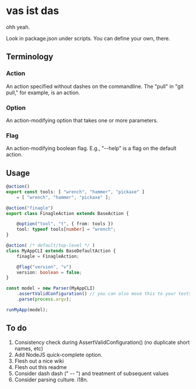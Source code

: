 # vas ist das

ohh yeah.

Look in package.json under scripts. You can define your own, there.

## Terminology
### Action
An action specified without dashes on the commandline. The "pull" in "git pull," for example, is an action.

### Option
An action-modifying option that takes one or more parameters.

### Flag
An action-modifying boolean flag. E.g., "--help" is a flag on the default action.

## Usage
```typescript
@action()
export const tools: [ "wrench", "hammer", "pickaxe" ]
    = [ "wrench", "hammer", "pickaxe" ];

@action("finagle")
export class FinagleAction extends BaseAction {

    @option("tool", "t", { from: tools })
    tool: typeof tools[number] = "wrench";
}

@action( /* default/top-level */ )
class MyAppCLI extends BaseDefaultAction {
    finagle = FinagleAction;

    @flag("version", "v")
    version: boolean = false;
}

const model = new Parser(MyAppCLI)
    .assertValidConfiguration() // you can also move this to your tests
    .parse(process.argv);

runMyApp(model);
```

## To do
1. Consistency check during AssertValidConfiguration() (no duplicate short names, etc)
2. Add NodeJS quick-complete option.
3. Flesh out a nice wiki
4. Flesh out this readme
5. Consider dash dash (" -- ") and treatment of subsequent values
6. Consider parsing culture. i18n.